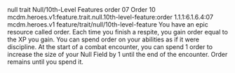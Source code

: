 <ability>
  <metadata>
    <class>null</class>
    <feature_type>trait</feature_type>
    <file_dpath>Null/10th-Level Features</file_dpath>
    <item_id>order</item_id>
    <item_index>07</item_index>
    <item_name>Order</item_name>
    <level>10</level>
    <scc>mcdm.heroes.v1:feature.trait.null.10th-level-feature:order</scc>
    <scdc>1.1.1:6.1.6.4:07</scdc>
    <source>mcdm.heroes.v1</source>
    <type>feature/trait/null/10th-level-feature</type>
  </metadata>
  <effects>
    <effect type="mundane">You have an epic resource called order. Each time you finish a respite, you gain order equal to the XP you gain. You can spend order on your abilities as if it were discipline.
At the start of a combat encounter, you can spend 1 order to increase the size of your Null Field by 1 until the end of the encounter.
Order remains until you spend it.</effect>
  </effects>
</ability>
